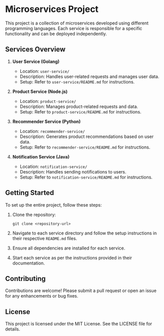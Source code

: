 # Microservices Project

This project is a collection of microservices developed using different programming languages. Each service is responsible for a specific functionality and can be deployed independently.

## Services Overview

1. **User Service (Golang)**
   - Location: `user-service/`
   - Description: Handles user-related requests and manages user data.
   - Setup: Refer to `user-service/README.md` for instructions.

2. **Product Service (Node.js)**
   - Location: `product-service/`
   - Description: Manages product-related requests and data.
   - Setup: Refer to `product-service/README.md` for instructions.

3. **Recommender Service (Python)**
   - Location: `recommender-service/`
   - Description: Generates product recommendations based on user data.
   - Setup: Refer to `recommender-service/README.md` for instructions.

4. **Notification Service (Java)**
   - Location: `notification-service/`
   - Description: Handles sending notifications to users.
   - Setup: Refer to `notification-service/README.md` for instructions.

## Getting Started

To set up the entire project, follow these steps:

1. Clone the repository:
   ```
   git clone <repository-url>
   ```

2. Navigate to each service directory and follow the setup instructions in their respective `README.md` files.

3. Ensure all dependencies are installed for each service.

4. Start each service as per the instructions provided in their documentation.

## Contributing

Contributions are welcome! Please submit a pull request or open an issue for any enhancements or bug fixes.

## License

This project is licensed under the MIT License. See the LICENSE file for details.